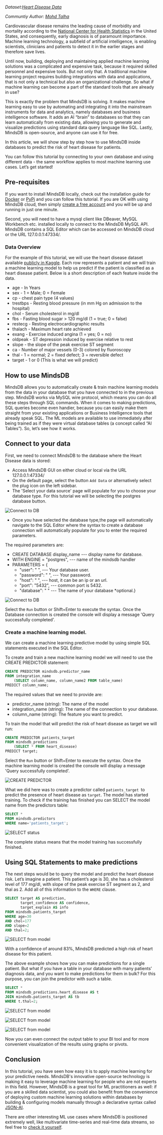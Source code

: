 *Dataset:[Heart Disease Data](https://www.kaggle.com/c/heart-disease-uci/data)*

*Communtiy Author: [Mohd Talha](https://github.com/taltrums)*

Cardiovascular disease remains the leading cause of morbidity and mortality according to the [National Center for Health Statistics](https://www.cdc.gov/nchs/products/databriefs/db328.htm) in the United States, and consequently, early diagnosis is of paramount importance. Machine learning technology, a subfield of artificial intelligence, is enabling scientists, clinicians and patients to detect it in the earlier stages and therefore save lives.
 
Until now, building, deploying and maintaining applied machine learning solutions was a complicated and expensive task, because it required skilled personnel and expensive tools. But not only that. A traditional machine learning project requires building integrations with data and applications, that is not only a technical but also an organizational challenge. So what if machine learning can become a part of the standard tools that are already in use?
 
This is exactly the problem that MindsDB is solving. It makes machine learning easy to use by automating and integrating it into the mainstream instruments for data and analytics, namely databases and business intelligence software. It adds an AI “brain” to databases so that they can learn automatically from existing data, allowing you to generate and visualize predictions using standard data query language like SQL. Lastly, MindsDB is open-source, and anyone can use it for free.
 
In this article, we will show step by step how to use MindsDB inside databases to predict the risk of heart disease for patients. 
 
You can follow this tutorial by connecting to your own database and using different data - the same workflow applies to most machine learning use cases. Let’s get started!

## Pre-requisites

If you want to install MindsDB locally, check out the installation guide for [Docker](https://docs.mindsdb.com/setup/self-hosted/docker/) or [PyPi](https://docs.mindsdb.com/setup/self-hosted/pip/windows/) and you can follow this tutorial.
If you are OK with using MindsDB cloud, then simply [create a free account](https://cloud.mindsdb.com/signup) and you will be up and running in just one minute. 
 
Second, you will need to have a mysql client like DBeaver, MySQL Workbench etc. installed locally to connect to the MindsDB MySQL API. MindsDB contains a SQL Editor which can be accessed on MindsDB cloud or the URL 127.0.0.1:47334/.

### Data Overview

For the example of this tutorial, we will use the heart disease dataset available [publicly in Kaggle](https://www.kaggle.com/c/heart-disease-uci/data). Each row represents a patient and we will train a machine learning model to help us predict if the patient is classified as a heart disease patient. Below is a short description of each feature inside the data.

* age - In Years
* sex - 1 = Male; 0 = Female
* cp - chest pain type (4 values)
* trestbps - Resting blood pressure (in mm Hg on admission to the hospital)
* chol - Serum cholesterol in mg/dl
* fbs - Fasting blood sugar > 120 mg/dl (1 = true; 0 = false)
* restecg - Resting electrocardiographic results
* thalach - Maximum heart rate achieved
* exang - Exercise induced angina (1 = yes; 0 = no)
* oldpeak - ST depression induced by exercise relative to rest
* slope - the slope of the peak exercise ST segment
* ca - Number of major vessels (0-3) colored by fluoroscopy
* thal - 1 = normal; 2 = fixed defect; 3 = reversible defect
* target - 1 or 0 (This is what we will predict)

## How to use MindsDB

MindsDB allows you to automatically create & train machine learning models from the data in your database that you have connected to in the previous step. MindsDB works via MySQL wire protocol, which means you can do all these steps through SQL commands. When it comes to making predictions, SQL queries become even handier, because you can easily make them straight from your existing applications or Business Intelligence tools that already speak SQL. The ML models are available to use immediately after being trained as if they were virtual database tables (a concept called “AI Tables”). 
So, let’s see how it works.

## Connect to your data

First, we need to connect MindsDB to the database where the Heart Disease data is stored:
- Access MindsDB GUI on either cloud or local via the URL 127.0.0.1:47334/
- On the default page, select the button `Add Data` or alternatively select the plug icon on the left sidebar.
- The 'Select your data source' page will populate for you to choose your database type. For this tutorial we will be selecting the postgres database button.

![Connect to DB](/assets/sql/tutorials/heart-disease/database.png)

- Once you have selected the database type,the page will automatically navigate to the SQL Editor where the syntax to create a database connection will automatically populate for you to enter the required parameters.


The required parameters are:

- CREATE DATABASE display_name  --- display name for database. 
- WITH ENGINE = "postgres",     --- name of the mindsdb handler 
- PARAMETERS = {
    - "user": " ",              --- Your database user.
    - "password": " ",          --- Your password.
    - "host": " ",              --- host, it can be an ip or an url. 
    - "port": "5432",           --- common port is 5432.
    - "database": " "           --- The name of your database *optional.}

![Connect to DB](/assets/sql/tutorials/heart-disease/dbintegration.png)

Select the `Run` button or Shift+Enter to execute the syntax. Once the Database connection is created the console will display a message 'Query successfully completed'.
 
### Create a machine learning model.

We can create a machine learning predictive model by using simple SQL statements executed in the SQL Editor.

To create and train a new machine learning model we will need to use the CREATE PREDICTOR statement:

```sql
CREATE PREDICTOR mindsdb.predictor_name
FROM integration_name
    (SELECT column_name, column_name2 FROM table_name)
PREDICT column_name;
```

The required values that we need to provide are:

- predictor_name (string): The name of the model
- integration_name (string): The name of the connection to your database.
- column_name (string): The feature you want to predict.

To train the model that will predict the risk of heart disease as target we will run:

```sql
CREATE PREDICTOR patients_target
FROM mindsdb_predictions
    (SELECT * FROM heart_disease)
PREDICT target;
```

Select the `Run` button or Shift+Enter to execute the syntax. Once the machine learning model is created the console will display a message 'Query successfully completed'.
	
![CREATE PREDICTOR](/assets/sql/tutorials/heart-disease/create.png)

What we did here was to create a predictor called `patients_target `to predict the presence of heart disease as `target`. The model has started training. To check if the training has finished you can SELECT the model name from the predictors table:

```sql
SELECT *
FROM mindsdb.predictors
WHERE name='patients_target';
```

![SELECT status](/assets/sql/tutorials/heart-disease/selectpredictor.png)

The complete status means that the model training has successfully finished.
 
## Using SQL Statements to make predictions

The next steps would be to query the model and predict the heart disease risk. Let’s imagine a patient. This patient’s age is 30, she has a cholesterol level of 177 mg/dl, with slope of the peak exercise ST segment as 2, and thal as 2. Add all of this information to the `WHERE` clause.

```sql
SELECT target AS prediction,
       target_confidence AS confidence,
       target_explain AS info
FROM mindsdb.patients_target
WHERE age=30
AND chol=177
AND slope=2
AND thal=2;
```

![SELECT from model](/assets/sql/tutorials/heart-disease/1prediction.png)

With a confidence of around 83%, MindsDB predicted a high risk of heart disease for this patient.
 
The above example shows how you can make predictions for a single patient. But what if you have a table in your database with many patients’ diagnosis data, and you want to make predictions for them in bulk?
For this purpose, you can join the predictor with such a table.
 
```sql
SELECT *
FROM mindsdb_predictions.heart_disease AS t
JOIN mindsdb.patients_target AS tb
WHERE t.thal=2;
```

![SELECT from model](/assets/sql/tutorials/heart-disease/2ndprediction.png)

![SELECT from model](/assets/sql/tutorials/heart-disease/2.1prediction.png)

![SELECT from model](/assets/sql/tutorials/heart-disease/3rdprediction.png)

Now you can even connect the output table to your BI tool and for more convenient visualization of the results using graphs or pivots.
 
## Conclusion
In this tutorial, you have seen how easy it is to apply machine learning for your predictive needs. MindsDB's innovative open-source technology is making it easy to leverage machine learning for people who are not experts in this field. However, MindsDB is a great tool for ML practitioners as well: if you are a skilled data scientist, you could also benefit from the convenience of deploying custom machine learning solutions within databases by building & configuring models manually through a declarative syntax called [JSON-AI](https://mindsdb.com/JSON-AI).
 
There are other interesting ML use cases where MindsDB is positioned extremely well, like multivariate time-series and real-time data streams, so feel free to [check it yourself](https://mindsdb.com/machine-learning-use-cases/).
